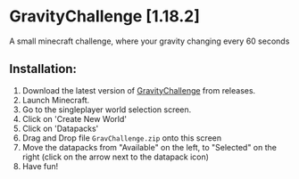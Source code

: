# GravityChallenge [1.18.2]
A small minecraft challenge, where your gravity changing every 60 seconds

## Installation:
1. Download the latest version of [GravityChallenge](https://github.com/tailsjs/GravityChallenge/releases) from releases.
2. Launch Minecraft.
3. Go to the singleplayer world selection screen.
4. Click on 'Create New World'
5. Click on 'Datapacks'
6. Drag and Drop file `GravChallenge.zip` onto this screen
7. Move the datapacks from "Available" on the left, to "Selected" on the right (click on the arrow next to the datapack icon)
8. Have fun!
